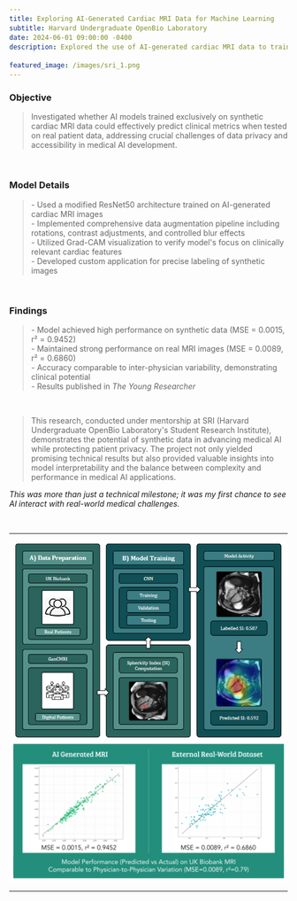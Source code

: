 ```yaml
---
title: Exploring AI-Generated Cardiac MRI Data for Machine Learning  
subtitle: Harvard Undergraduate OpenBio Laboratory  
date: 2024-06-01 09:00:00 -0400  
description: Explored the use of AI-generated cardiac MRI data to train machine learning models. Work addressed issues of data scarcity and patient privacy, evaluating whether models trained exclusively on synthetic data could still perform well on real-world datasets.
  
featured_image: /images/sri_1.png  
---
```


<h3>Objective</h3>
<blockquote>
<p style="color: #666;">Investigated whether AI models trained exclusively on synthetic cardiac MRI data could effectively predict clinical metrics when tested on real patient data, addressing crucial challenges of data privacy and accessibility in medical AI development.</p>
</blockquote>

<br>

<h3>Model Details</h3>
<blockquote>
<p style="color: #666;">
- Used a modified ResNet50 architecture trained on AI-generated cardiac MRI images<br>
- Implemented comprehensive data augmentation pipeline including rotations, contrast adjustments, and controlled blur effects<br>
- Utilized Grad-CAM visualization to verify model's focus on clinically relevant cardiac features<br>
- Developed custom application for precise labeling of synthetic images
</p>
</blockquote>

<br>

<h3>Findings</h3>
<blockquote>
<p style="color: #666;">
- Model achieved high performance on synthetic data (MSE = 0.0015, r² = 0.9452)<br>
- Maintained strong performance on real MRI images (MSE = 0.0089, r² = 0.6860)<br>
- Accuracy comparable to inter-physician variability, demonstrating clinical potential<br>
- Results published in <em>The Young Researcher</em>
</p>
</blockquote>

<br>

<blockquote>
<p style="color: #666;">This research, conducted under mentorship at SRI (Harvard Undergraduate OpenBio Laboratory's Student Research Institute), demonstrates the potential of synthetic data in advancing medical AI while protecting patient privacy. The project not only yielded promising technical results but also provided valuable insights into model interpretability and the balance between complexity and performance in medical AI applications.</p>
</blockquote>


<p><em>This was more than just a technical milestone; it was my first chance to see AI interact with real-world medical challenges.</em></p>

<br>

---

<div class="gallery" data-columns="1">
	<img src="/images/sri_1.png">
	<img src="/images/sri_2.png">
</div>

---


